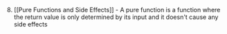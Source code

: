 8. [[Pure Functions and Side Effects]] - A pure function is a function where the return value is only determined by its input and it doesn't cause any side effects